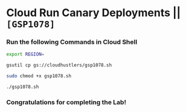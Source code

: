 # Cloud Run Canary Deployments || `[GSP1078]`

### Run the following Commands in Cloud Shell

```bash
export REGION=
```

```bash
gsutil cp gs://cloudhustlers/gsp1078.sh

sudo chmod +x gsp1078.sh

./gsp1078.sh
```

### Congratulations for completing the Lab!